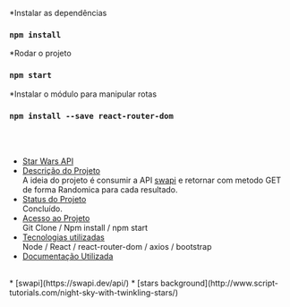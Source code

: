 *Instalar as dependências
### `npm install`

*Rodar o projeto
### `npm start`

*Instalar o módulo para manipular rotas
### `npm install --save react-router-dom`

<br/>
<br/>

* [Star Wars API](#Título-e-Imagem-de-capa)
* [Descrição do Projeto](#descrição-do-projeto)
<br/> A ideia do projeto é consumir a API [swapi](https://swapi.dev/api/) e retornar com metodo GET de forma Randomica para cada resultado.
* [Status do Projeto](#status-do-Projeto)
<br/>Concluído.
* [Acesso ao Projeto](#acesso-ao-projeto)
<br/>Git Clone / Npm install / npm start
* [Tecnologias utilizadas](#tecnologias-utilizadas)
<br/>Node / React / react-router-dom / axios / bootstrap
* [Documentação Utilizada](#tecnologias-utilizadas)
<br/>
* [swapi](https://swapi.dev/api/)
* [stars background](http://www.script-tutorials.com/night-sky-with-twinkling-stars/)